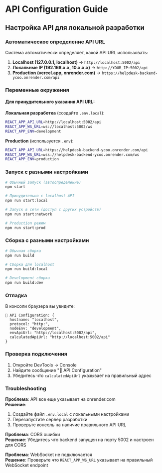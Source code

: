 # API Configuration Guide

## Настройка API для локальной разработки

### Автоматическое определение API URL

Система автоматически определяет, какой API URL использовать:

1. **Localhost (127.0.0.1, localhost)** → `http://localhost:5002/api`
2. **Локальные IP (192.168.x.x, 10.x.x.x)** → `http://YOUR_IP:5002/api`
3. **Production (vercel.app, onrender.com)** → `https://helpdesk-backend-ycoo.onrender.com/api`

### Переменные окружения

#### Для принудительного указания API URL:

**Локальная разработка** (создайте `.env.local`):
```bash
REACT_APP_API_URL=http://localhost:5002/api
REACT_APP_WS_URL=ws://localhost:5002/ws
REACT_APP_ENV=development
```

**Production** (используется `.env`):
```bash
REACT_APP_API_URL=https://helpdesk-backend-ycoo.onrender.com/api
REACT_APP_WS_URL=wss://helpdesk-backend-ycoo.onrender.com/ws
REACT_APP_ENV=production
```

### Запуск с разными настройками

```bash
# Обычный запуск (автоопределение)
npm start

# Принудительно с localhost API
npm run start:local

# Запуск в сети (доступ с других устройств)
npm run start:network

# Production режим
npm run start:prod
```

### Сборка с разными настройками

```bash
# Обычная сборка
npm run build

# Сборка для localhost
npm run build:local

# Development сборка
npm run build:dev
```

### Отладка

В консоли браузера вы увидите:
```
🔧 API Configuration: {
  hostname: "localhost",
  protocol: "http:",
  nodeEnv: "development",
  envApiUrl: "http://localhost:5002/api",
  calculatedApiUrl: "http://localhost:5002/api"
}
```

### Проверка подключения

1. Откройте DevTools → Console
2. Найдите сообщение "🔧 API Configuration"
3. Убедитесь что `calculatedApiUrl` указывает на правильный адрес

### Troubleshooting

**Проблема**: API все еще указывает на onrender.com  
**Решение**: 
1. Создайте файл `.env.local` с локальными настройками
2. Перезапустите сервер разработки
3. Проверьте консоль на наличие правильного API URL

**Проблема**: CORS ошибки  
**Решение**: Убедитесь что backend запущен на порту 5002 и настроен для CORS

**Проблема**: WebSocket не подключается  
**Решение**: Проверьте что `REACT_APP_WS_URL` указывает на правильный WebSocket endpoint